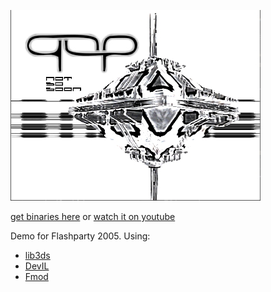 ![](/images/nss.jpg)

[get binaries here](https://github.com/panoramixor/demoscene/raw/main/qop%20-%20nss/binaries/qop-not_so_soon.rar)
or
[watch it on youtube](https://www.youtube.com/watch?v=BaReEQl00bY)

Demo for Flashparty 2005. Using:

* [lib3ds](https://code.google.com/archive/p/lib3ds/)
* [DevIL](https://github.com/DentonW/DevIL)
* [Fmod](https://www.fmod.com/)

